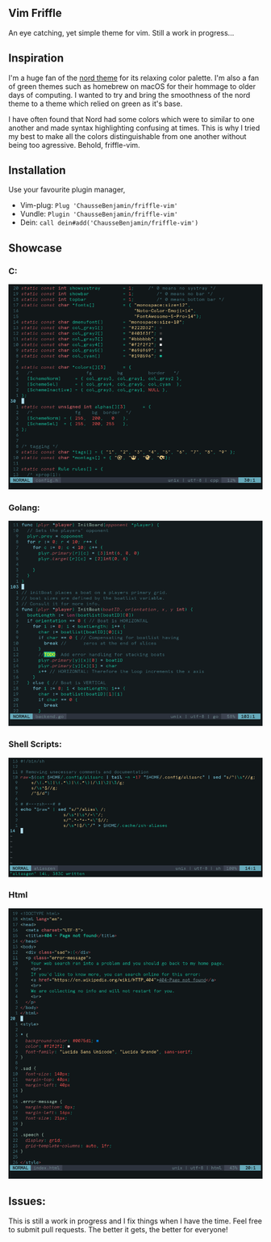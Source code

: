 Vim Friffle
---
An eye catching, yet simple theme for vim.
Still a work in progress...

## Inspiration
I'm a huge fan of the [nord theme](nordtheme.com) for its relaxing color palette. I'm also a fan of green themes such as homebrew on macOS for their hommage to older days of computing. I wanted to try and bring the smoothness of the nord theme to a theme which relied on green as it's base.

I have often found that Nord had some colors which were to similar to one another and made syntax highlighting confusing at times. This is why I tried my best to make all the  colors distinguishable from one another without being too agressive. Behold, friffle-vim.

## Installation

Use your favourite plugin manager,
- Vim-plug: `Plug 'ChausseBenjamin/friffle-vim'`
- Vundle: `Plugin 'ChausseBenjamin/friffle-vim'`
- Dein: `call dein#add('ChausseBenjamin/friffle-vim')`

## Showcase

### C:
![friffle-vim with C](https://raw.githubusercontent.com/ChausseBenjamin/friffle-vim/master/resources/friffle-C.png)
### Golang:
![friffle-vim with Go](https://raw.githubusercontent.com/ChausseBenjamin/friffle-vim/master/resources/friffle-go.png)
### Shell Scripts:
![friffle-vim with Shell Scripts](https://raw.githubusercontent.com/ChausseBenjamin/friffle-vim/master/resources/friffle-shell.png)
### Html
![friffle-vim with Html](https://raw.githubusercontent.com/ChausseBenjamin/friffle-vim/master/resources/friffle-html.png)

## Issues:
This is still a work in progress and I fix things when I have the time.
Feel free to submit pull requests. The better it gets, the better for everyone!
